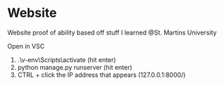 # Website
Website proof of ability based off stuff I learned @St. Martins University

Open in VSC
1. .\v-env\Scripts\activate (hit enter)
2. python manage.py runserver (hit enter)
3. CTRL + click the IP address that appears (127.0.0.1:8000/)
